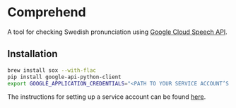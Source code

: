 # Comprehend

A tool for checking Swedish pronunciation using [Google Cloud Speech API][1].

## Installation

```bash
brew install sox --with-flac
pip install google-api-python-client
export GOOGLE_APPLICATION_CREDENTIALS="<PATH TO YOUR SERVICE ACCOUNT’S CREDENTIALS>"
```

The instructions for setting up a service account can be found [here][2].

[1]: https://cloud.google.com/speech/
[2]: https://cloud.google.com/speech/docs/common/auth#service-accounts
